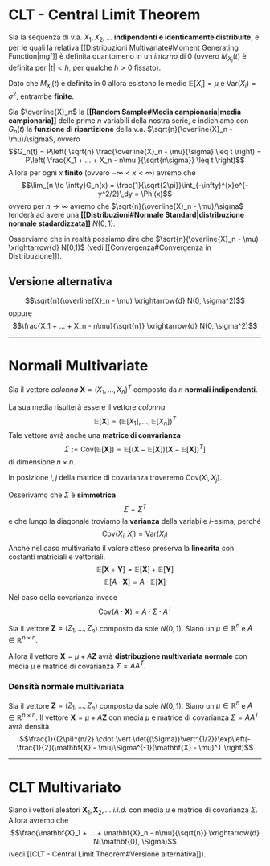 # CLT - Central Limit Theorem
Sia la sequenza di v.a. $X_1, X_2, ...$ **indipendenti e identicamente distribuite**, e per le quali la relativa [[Distribuzioni Multivariate#Moment Generating Function|mgf]]  è definita quantomeno in un *intorno* di $0$ (ovvero $M_{X_i}(t)$ è definita per $\vert t \vert < h$, per qualche $h > 0$ fissato).

Dato che $M_{X_i}(t)$ è definita in $0$ allora esistono le medie $\mathbb{E}\left[ X_i \right] = \mu$ e $\text{Var}(X_i) = \sigma^2$, entrambe **finite**.

Sia $\overline{X}_n$ la **[[Random Sample#Media campionaria|media campionaria]]** delle prime $n$ variabili della nostra serie, e indichiamo con $G_n(t)$ la **funzione di ripartizione** della v.a. $\sqrt{n}(\overline{X}_n - \mu)/\sigma$, ovvero $$G_n(t) = P\left( \sqrt{n} \frac{\overline{X}_n - \mu}{\sigma} \leq t \right) = P\left( \frac{X_1 + ... + X_n - n\mu }{\sqrt{n\sigma}} \leq t \right)$$
Allora per ogni $x$ **finito** (ovvero $-\infty < x < \infty$) avremo che $$\lim_{n \to \infty}G_n(x) = \frac{1}{\sqrt{2\pi}}\int_{-\infty}^{x}e^{-y^2/2}\,dy = \Phi(x)$$ ovvero per $n \to \infty$ avremo che $\sqrt{n}(\overline{X}_n - \mu)/\sigma$ tenderà ad avere una **[[Distribuzioni#Normale Standard|distribuzione normale stadardizzata]]** $N(0,1)$.

Osserviamo che in realtà possiamo dire che $\sqrt{n}(\overline{X}_n - \mu) \xrightarrow{d} N(0,1)$ (vedi [[Convergenza#Convergenza in Distribuzione]]).

## Versione alternativa
$$\sqrt{n}(\overline{X}_n - \mu) \xrightarrow{d} N(0, \sigma^2)$$
oppure
$$\frac{X_1 + ... + X_n - n\mu}{\sqrt{n}} \xrightarrow{d} N(0, \sigma^2)$$

-------------------------------
# Normali Multivariate
Sia il vettore *colonna* $\mathbf{X} = (X_1, ..., X_n)^T$ composto da $n$ **normali indipendenti**.

La sua media risulterà essere il vettore *colonna* $$\mathbb{E}\left[ \mathbf{X} \right] = (\mathbb{E}\left[ X_1 \right], ..., \mathbb{E}\left[ X_n \right])^T$$
Tale vettore avrà anche una **matrice di convarianza** $$\Sigma := \text{Cov}(\mathbb{E}\left[ \mathbf{X} \right]) = \mathbb{E}\left[ (\mathbf{X} - \mathbb{E}\left[ \mathbf{X} \right])(\mathbf{X} - \mathbb{E}\left[ \mathbf{X} \right])^T \right]$$ di dimensione $n \times n$.

In posizione $i,j$ della matrice di covarianza troveremo $\text{Cov}(X_i, X_j)$.

Osserivamo che $\Sigma$ è **simmetrica** $$\Sigma = \Sigma^T$$ e che lungo la diagonale troviamo la **varianza** della variabile $i$-esima, perché $$\text{Cov}(X_i, X_i) = \text{Var}(X_i)$$
Anche nel caso multivariato il valore atteso preserva la **linearita** con costanti matriciali e vettoriali.
$$\mathbb{E}\left[ \mathbf{X} + \mathbf{Y} \right] = \mathbb{E}\left[ \mathbf{X} \right] + \mathbb{E}\left[ \mathbf{Y} \right]$$
$$\mathbb{E}\left[ A \cdot\mathbf{X} \right] = A \cdot \mathbb{E}\left[ \mathbf{X} \right]$$

Nel caso della covarianza invece $$\text{Cov}(A \cdot \mathbf{X}) = A \cdot \Sigma \cdot A^T$$

Sia il vettore $\mathbf{Z} = (Z_1, ..., Z_n)$ composto da sole $N(0,1)$.
Siano un $\mu \in \mathbb{R}^n$  e $A \in \mathbb{R}^{n \times n}$.

Allora il vettore $\mathbf{X} = \mu + A \mathbf{Z}$ avrà **distribuzione multivariata normale** con media $\mu$ e matrice di covarianza $\Sigma = AA^T$.

### Densità normale multivariata
Sia il vettore $\mathbf{Z} = (Z_1, ..., Z_n)$ composto da sole $N(0,1)$.
Siano un $\mu \in \mathbb{R}^n$  e $A \in \mathbb{R}^{n \times n}$.
Il vettore $\mathbf{X} = \mu + A \mathbf{Z}$ con media $\mu$ e matrice di covarianza $\Sigma = AA^T$ avrà densità $$\frac{1}{(2\pi)^{n/2} \cdot \vert \det{(\Sigma)}\vert^{1/2}}\exp\left(-\frac{1}{2}(\mathbf{X} - \mu)\Sigma^{-1}(\mathbf{X} - \mu)^T \right)$$


----------------------------------
# CLT Multivariato
Siano i vettori aleatori $\mathbf{X}_1, \mathbf{X}_2, ...$  *i.i.d.* con media $\mu$ e matrice di covarianza $\Sigma$.
Allora avremo che $$\frac{\mathbf{X}_1 + ... + \mathbf{X}_n - n\mu}{\sqrt{n}} \xrightarrow{d} N(\mathbf{0}, \Sigma)$$
(vedi [[CLT - Central Limit Theorem#Versione alternativa]]).